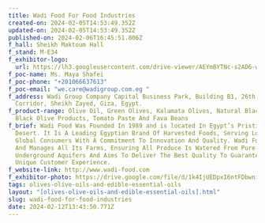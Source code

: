 ```yaml
---
title: Wadi Food For Food Industries
created-on: 2024-02-05T14:53:49.352Z
updated-on: 2024-02-05T14:53:49.352Z
published-on: 2024-02-06T16:45:51.806Z
f_hall: Sheikh Maktoum Hall
f_stand: M-E34
f_exhibitor-logo:
  url: https://lh3.googleusercontent.com/drive-viewer/AEYmBYTNc-s2AD6-wCkiknuKwlJBKYjDvk3iVeg2kQj-aLr8Hw2uKBwHqiOo7TEVNbvEUmG_3zC4VIIObW6Khbydt0ZwslvmIQ=s1600
f_poc-name: Ms. Maya Shafei
f_poc-phone: "+201066637613"
f_poc-email: "we.care@wadigroup.com.eg "
f_address: Wadi Group Company Capital Business Park, Building B1, 26th Of July
  Corridor, Sheikh Zayed, Giza, Egypt.
f_product-range: Olive Oil, Green Olives, Kalamata Olives, Natural Black Olives,
  Black Olive Products, Tomato Paste And Fava Beans
f_brief: Wadi Food Was Founded In 1989 and is located In Egypt’s Pristine
  Desert. It Is A Leading Egyptian Brand Of Harvested Foods, Serving Local And
  Global Consumers With A Commitment To Innovation And Quality. Wadi Food Owns
  And Manages All Its Farms, Ensuring All Produce Is Watered From Pure
  Underground Aquifers And Aims To Deliver The Best Quality To Guarantee A
  Unique Customer Experience.
f_website-link: http://www.wadi-food.com
f_exhibitor-photo: https://drive.google.com/file/d/1k4IjUEDpxI6ntFDbwniCFUS3eYea5yAW/view?usp=drive_link
tags: olives-olive-oils-and-edible-essential-oils
layout: "[olives-olive-oils-and-edible-essential-oils].html"
slug: wadi-food-for-food-industries
date: 2024-02-12T13:43:50.771Z
---
```

